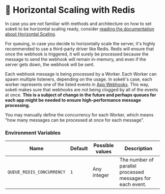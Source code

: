 # 🧠 Horizontal Scaling with Redis

In case you are not familiar with methods and architecture on how to set soketi to be horizontal scaling ready, consider [reading the documentation about Horizontal Scaling](../horizontal-scaling.md).

For queuing, in case you decide to horizontally scale the server, it's highly recommended to use a third-party driver like Redis. Redis will ensure that once the webhook is triggered, it will surely be processed because the message to send the webhook will remain in-memory, and even if the server gets down, the webhook will be sent.

Each webhook message is being processed by a Worker. Each Worker can spawn multiple listeners, depending on the usage. In soketi's case, each worker represents one of the listed events in [App Webhooks](../app-webhooks/). This way, soketi makes sure that webhooks are not being clogged by all of the events at once. **This is a subject of change in the future and perhaps queues for each app might be needed to ensure high-performance message processing.**

You may manually define the concurrency for each Worker, which means "how many messages can be processed at once for each message".

### Environment Variables

| Name                      | Default | Possible values | Description                                               |
| ------------------------- | ------- | --------------- | --------------------------------------------------------- |
| `QUEUE_REDIS_CONCURRENCY` | `1`     | Any integer     | The number of parallel processed messages for each event. |

